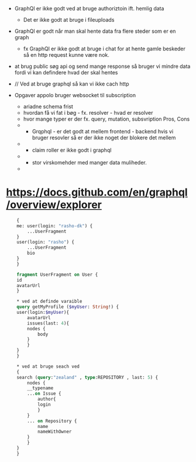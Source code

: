 * GraphQl er ikke godt ved at bruge authoriztoin ift. hemlig data 
    - Det er ikke godt at bruge i fileuploads
* GraphQl er godt når man skal hente data fra flere steder som er en graph
    - fx GraphQl er ikke godt at bruge i chat for at hente gamle beskeder så en http request kunne være nok. 
* at brug public søg api og send mange response så bruger vi mindre data fordi vi kan defindere hvad der skal hentes

* // Ved at bruge graphql så kan vi ikke cach http

* Opgaver appolo bruger websocket til subscription
  - ariadne  schema frist
  - hvordan få vi fat i bøg - fx. resolver - hvad er resolver 
  - hvor mange typer er der fx. query, mutation, subsvription
  Pros, Cons
  - + Grqphql - er det godt at mellem frontend - backend hvis vi bruger resovler så er der ikke noget der blokere det mellem
  - - claim roller er ikke godt i graphql
  - + stor virskomehder med manger data muliheder.
  - 

# https://docs.github.com/en/graphql/overview/explorer

```GraphQl
    {
    me: user(login: "rasho-dk") {
        ...UserFragment
    }
    user(login: "rasho") {
        ...UserFragment 
        bio
    }
    }

    fragment UserFragment on User {
    id
    avatarUrl
    }

    * ved at definde varaible 
    query getMyProfile ($myUser: String!) {
    user(login:$myUser){
        avatarUrl
        issues(last: 4){
        nodes {
            body        
        }
        }
    }
    }

    * ved at bruge seach ved 
    {
    search (query:"zealand" , type:REPOSITORY , last: 5) {
        nodes {
        __typename
        ...on Issue {
            author{
            login
            }
        }
        ... on Repository {
            name
            nameWithOwner
        }
        }
    }
    }

```
